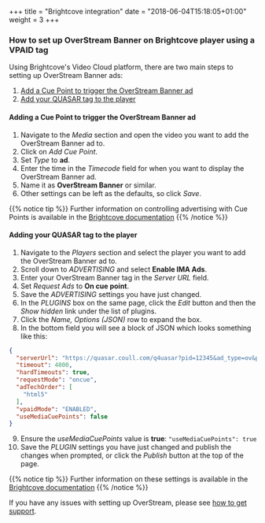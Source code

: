 +++
title = "Brightcove integration"
date = "2018-06-04T15:18:05+01:00"
weight = 3
+++

### How to set up OverStream Banner on Brightcove player using a VPAID tag

Using Brightcove's Video Cloud platform, there are two main steps to setting up OverStream Banner ads:

1. [Add a Cue Point to trigger the OverStream Banner ad](#adding-a-cue-point-to-trigger-the-overstream-banner-ad)
2. [Add your QUASAR tag to the player](#adding-your-quasar-tag-to-the-player)

#### Adding a Cue Point to trigger the OverStream Banner ad
1. Navigate to the *Media* section and open the video you want to add the OverStream Banner ad to.
2. Click on *Add Cue Point*.
3. Set *Type* to **ad**.
4. Enter the time in the *Timecode* field for when you want to display the OverStream Banner ad.
5. Name it as **OverStream Banner** or similar.
6. Other settings can be left as the defaults, so click *Save*.

{{% notice tip %}}
Further information on controlling advertising with Cue Points is available in the <a href="https://support.brightcove.com/displaying-ads-using-ad-cue-points" target="_blank">Brightcove documentation</a>
{{% /notice %}}

#### Adding your QUASAR tag to the player
1. Navigate to the *Players* section and select the player you want to add the OverStream Banner ad to.
2. Scroll down to *ADVERTISING* and select **Enable IMA Ads**.
3. Enter your OverStream Banner tag in the *Server URL* field.
4. Set *Request Ads* to **On cue point**.
5. Save the *ADVERTISING* settings you have just changed.
6. In the *PLUGINS* box on the same page, click the *Edit* button and then the *Show hidden* link under the list of plugins.
7. Click the *Name, Options (JSON)* row to expand the box.
8. In the bottom field you will see a block of JSON which looks something like this:

```json
{
  "serverUrl": "https://quasar.coull.com/q4uasar?pid=12345&ad_type=ov&player_width=700&player_height=400&page_url=http%3A%2F%2Fexample.org",
  "timeout": 4000,
  "hardTimeouts": true,
  "requestMode": "oncue",
  "adTechOrder": [
    "html5"
  ],
  "vpaidMode": "ENABLED",
  "useMediaCuePoints": false
}
```
9. Ensure the *useMediaCuePoints* value is **true**: ```"useMediaCuePoints": true```
10. Save the *PLUGIN* settings you have just changed and publish the changes when prompted, or click the *Publish* button at the top of the page.

{{% notice tip %}}
Further information on these settings is available in the <a href="https://support.brightcove.com/configuring-player-advertising#configure" target="_blank">Brightcove documentation</a>
{{% /notice %}}

If you have any issues with setting up OverStream, please see [how to get support](/how-to-get-support/).
